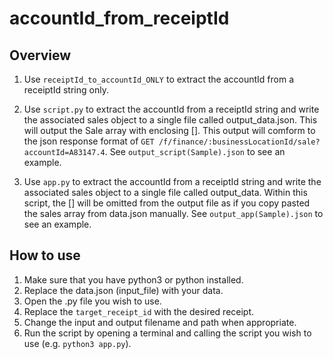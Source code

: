 # accountId_from_receiptId

## Overview

1. Use `receiptId_to_accountId_ONLY` to extract the accountId from a receiptId string only.

2. Use `script.py` to extract the accountId from a receiptId string and write the associated sales object to a single file called output_data.json.  This will output the Sale array with enclosing []. This output will comform to the json response format of `GET /f/finance/:businessLocationId/sale?accountId=A83147.4`. See `output_script(Sample).json` to see an example.  

3. Use `app.py` to extract the accountId from a receiptId string and write the associated sales object to a single file called output_data. Within this script, the [] will be omitted from the output file as if you copy pasted the sales array from data.json manually. See `output_app(Sample).json` to see an example.

## How to use

1. Make sure that you have python3 or python installed.
2. Replace the data.json (input_file) with your data.
3. Open the .py file you wish to use.
4. Replace the `target_receipt_id` with the desired receipt.
5. Change the input and output filename and path when appropriate.
6. Run the script by opening a terminal and calling the script you wish to use (e.g. `python3 app.py`).
